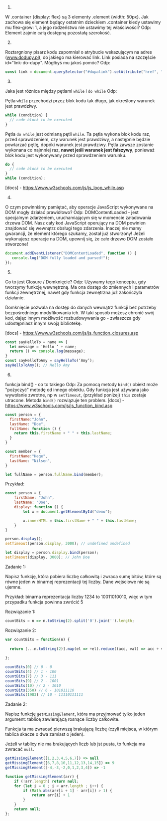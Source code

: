 1.
W .container {display: flex} są 3 elementy .element {width: 50px}. 
Jak zachowa się element będący ostatnim dzieckiem .container kiedy ustawimy mu flex-grow: 1, a jego rodzeństwu nie ustawimy tej właściwości?
Odp:
Element zajmie całą dostępną pozostałą szerokość. 

2.
Roztargniony pisarz kodu zapomniał o atrybucie wskazującym na adres (www.dodupy.pl), do jakiego ma kierować link. Link posiada na szczęście id="link-do-dupy". Mógłbyś mu jakoś pomóc?
Odp:
```javascript
const link = document.querySelector("#dupalink").setAttribute("href", "www.dupa.pl")
```

3.
Jaka jest różnica między pętlami `while` i `do while`
Odp:

Pętla `while` przechodzi przez blok kodu tak długo, jak określony warunek jest prawdziwy.

```javascript
while (condition) {
  // code block to be executed
}
```
Pętla `do while` jest odmianą pętli `while`. Ta pętla wykona blok kodu raz, przed sprawdzeniem, czy warunek jest prawdziwy, a następnie będzie powtarzać pętlę, dopóki warunek jest prawdziwy. Pętla zawsze zostanie wykonana co najmniej raz, **nawet jeśli warunek jest fałszywy**, ponieważ blok kodu jest wykonywany przed sprawdzeniem warunku.

```javascript
do {
  // code block to be executed
}
while (condition);
```
[docs] - https://www.w3schools.com/js/js_loop_while.asp

4.
O czym powinniśmy pamiętać, aby operacje JavaScript wykonywane na DOM mogły działać prawidłowo?
Odp:
DOMContentLoaded - jest specjalnym zdarzeniem, uruchamiającym się w momencie załadowania drzewa DOM.
Nasz cały kod JavaScript operujący na DOM powinien znajdować się wewnątrz obsługi tego zdarzenia. 
Inaczej nie mamy gwarancji, że element którego szukamy, został już stworzony!
Jeżeli wykonujesz operacje na DOM, upewnij się, że całe drzewo DOM zostało stworzone!

```javascript
document.addEventListener("DOMContentLoaded", function () {
   console.log("DOM fully loaded and parsed!");
});
```


5.
Co to jest Closure / Domknięcie?
Odp:
Używamy tego konceptu, gdy tworzymy funkcję wewnętrzną. Ma ona dostęp do zmiennych i parametrów funkcji zewnętrznej, nawet gdy funkcja zewnętrzna już zakończyła działanie.

Domknięcie pozwala na dostęp do danych wewnątrz funkcji bez potrzeby bezpośredniego modyfikowania ich. W taki sposób możesz chronić swój kod, dając innym możliwość rozbudowywania go - zwłaszcza gdy udostępniasz innym swoją bibliotekę.

[docs] - https://www.w3schools.com/js/js_function_closures.asp

```javascript
const sayHelloTo = name => {
  let message = ‘Hello ‘ + name;
  return () => console.log(message);
}
const sayHelloToAmy = sayHelloTo(‘Amy’);
sayHelloToAmy(); // Hello Amy
```

6.
funkcja bind() - co to takiego
Odp:
Za pomocą metody `bind()` obiekt może "pożyczyć" metodę od innego obiektu.
Gdy funkcja jest używana jako wywołanie zwrotne, np w `setTimeout`, (przykład poniżej)
`this` zostaje utracone. Metoda `bind()` rozwiązuje ten problem. [docs] - https://www.w3schools.com/js/js_function_bind.asp

```javascript
const person = {
  firstName:"John",
  lastName: "Doe",
  fullName: function () {
    return this.firstName + " " + this.lastName;
  }
}

const member = {
  firstName:"Hege",
  lastName: "Nilsen",
}

let fullName = person.fullName.bind(member);
```

Przykład:
```javascript
const person = {
    firstName: "John",
    lastName: "Doe",
    display: function () {
        let x = document.getElementById("demo");

        x.innerHTML = this.firstName + " " + this.lastName;
    }
}

person.display();
setTimeout(person.display, 3000); // undefined undefined

let display = person.display.bind(person);
setTimeout(display, 3000); // John Doe
```




Zadanie 1:

Napisz funkcję, która pobiera liczbę całkowitą i zwraca sumę bitów, które są równe jeden w binarnej reprezentacji tej liczby. Dane wejściowe nie są ujemne.

Przykład: binarna reprezentacja liczby 1234 to 10011010010, więc w tym przypadku funkcja powinna zwrócić 5

Rozwiązanie 1:
```javascript
countBits = n => n.toString(2).split('0').join('').length;
```

Rozwiązanie 2:
```javascript
var countBits = function(n) {
  
  return [...n.toString(2)].map(el => +el).reduce((acc, val) => acc + val)
  
};
```

```javascript
countBits(0) // 0 - 0
countBits(4) // 1 - 100
countBits(7) // 3 - 111
countBits(9) // 2 - 1001
countBits(10) // 2 - 1010
countBits(350) // 6 - 101011110
countBits(1983) // 10 - 11110111111
```

Zadanie 2:

Napisz funkcję `getMissingElement`, która ma przyjmować tylko jeden argument: tablicę zawierającą rosnące liczby całkowite. 

Funkcja ta ma zwracać pierwszą brakującą liczbę (czyli miejsca, w którym tablica skacze o dwa zamiast o jeden). 

Jeżeli w tablicy nie ma brakujących liczb lub jst pusta, to funkcja ma zwracać `null`.

```JavaScript
getMissingElement([1,2,3,4,5,6,7]) => null
getMissingElement([6,7,8,10,11,12,13,14,15]) => 9
getMissingElement([-4,-3,-2,0,1,2,3,4]) => -1
```

```javascript
function getMissingElement(arr) {
    if (!arr.length) return null;
    for (let i = 0 ; i < arr.length ; i++) {
        if (Math.abs(arr[i + 1] - arr[i]) > 1) {
            return arr[i] + 1
        }
    }
    return null;
};
```

